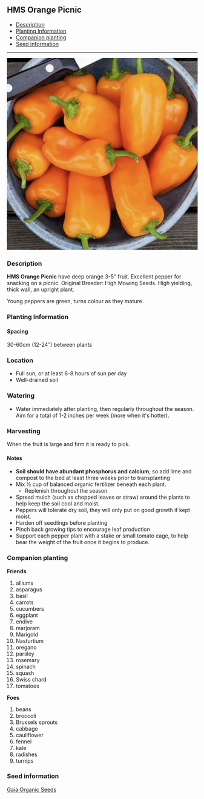 ## **HMS Orange Picnic**
  - [Description](#description)
  - [Planting Information](#planting-information)
  - [Companion planting](#companion-planting)
  - [Seed information](#seed-information)

---


![HMS Orange Picnic](images/HMS_orange_picnic.png)

### Description

**HMS Orange Picnic** have deep orange 3-5” fruit. Excellent pepper for snacking on a picnic. Original Breeder: High Mowing Seeds. High yielding, thick wall, an upright plant.

Young peppers are green, turns colour as they mature.

### Planting Information

#### Spacing 

30-60cm (12-24″) between plants

### Location

- Full sun, or at least 6-8 hours of sun per day
- Well-drained soil

### Watering

  - Water immediately after planting, then regularly throughout the season. Aim for a total of 1-2 inches per week (more when it's hotter).

### Harvesting

When the fruit is large and firm it is ready to pick.


#### Notes

- **Soil should have abundant phosphorus and calcium**, so add lime and compost to the bed at least three weeks prior to transplanting
- Mix ½ cup of balanced organic fertilizer beneath each plant. 
  - Replenish throughout the season
- Spread mulch (such as chopped leaves or straw) around the plants to help keep the soil cool and moist.
- Peppers will tolerate dry soil, they will only put on good growth if kept moist.
- Harden off seedlings before planting
- Pinch back growing tips to encourage leaf production
- Support each pepper plant with a stake or small tomato cage, to help bear the weight of the fruit once it begins to produce.

### Companion planting

**Friends**

  1. alliums
  2. asparagus
  3. basil
  4. carrots
  5. cucumbers
  6. eggplant
  7. endive
  8. marjoram
  9. Marigold
  10. Nasturtium
  11. oregano
  12. parsley
  13. rosemary
  14. spinach
  15. squash
  16. Swiss chard
  17. tomatoes

**Foes**

   1. beans
   2. broccoli
   3. Brussels sprouts
   4. cabbage
   5. cauliflower
   6. fennel
   7. kale
   8. radishes
   9. turnips

### Seed information

[Gaia Organic Seeds](https://gaiaorganics.ca/product/hms-orange-picnic-pepper/)
